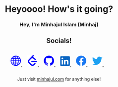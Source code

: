 <div align="center">
<h1> Heyoooo! How's it going? </h1>

### Hey, I'm Minhajul Islam (Minhaj)

## Socials!

</br>
<a target="_blank" href="https://www.minhajul.com/">
    <img alt="WorldWideWeb" src="/images/global.svg" height="33" />
</a>
&nbsp; &nbsp;
<a target="_blank" href="https://leetcode.com/minhajul-im/">
    <img alt="LeetCode" src="/images/leetcode.svg" height="35" />
</a>
&nbsp; &nbsp;
<a target="_blank" href="https://github.com/minhajul-im">
    <img alt="Github" src="/images/github.svg" height="33" />
</a>
&nbsp; &nbsp;
<a target="_blank" href="https://www.linkedin.com/in/minhajul-im/">
    <img alt="LinkedIn" src="/images/linkedin.svg" height="31" />
</a>
&nbsp; &nbsp;
<a target="_blank" href="https://www.facebook.com/minhajul.im">
    <img alt="Facebook" src="/images/Facebook.svg" height="33" />
</a>
&nbsp; &nbsp;
<a  target="_blank" href="https://twitter.com/minhajul_im">
    <img alt="Twitter"src="/images/twitter.svg" height="33" />
</a>
&nbsp; &nbsp;
 </br>
 </br>

Just visit <a target="_blank" href="https://www.minhajul.com/">minhajul.com</a> for anything else!

</div>
